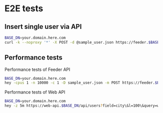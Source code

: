 # E2E tests

## Insert single user via API

```bash
BASE_DN=your.domain.here.com
curl -k --noproxy '*' -X POST -d @sample_user.json https://feeder.$BASE_DN/users
```

## Performance tests

Performance tests of Feeder API

```bash
BASE_DN=your.domain.here.com
hey -cpus 1 -n 10000 -c 1 -D sample_user.json -m POST https://feeder.$BASE_DN/users
```

Performance tests of Web API

```bash
BASE_DN=your.domain.here.com
hey -z 5m https://web-api.$BASE_DN/api/users?field=city\&l=100\&query=wroclaw\&s=0
```
